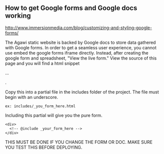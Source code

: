 ## How to get Google forms and Google docs working

http://www.immersionmedia.com/blog/customizing-and-styling-google-forms/

The Agawi static website is backed by Google docs to store data gathered with Google forms. In order to get a seamless user experience, you cannot use embed the google forms iframe directly. Instead, after creating the google form and spreadsheet, "View the live form." View the source of this page and you will find a html snippet <form>...</form>. 

Copy this into a partial file in the includes folder of the project. The file must begin with an underscore.
```
ex: includes/_you_form_here.html
```
Including this partial will give you the pure form.
```
<div>
  <!-- @include _your_form_here -->
</div>
```

THIS MUST BE DONE IF YOU CHANGE THE FORM OR DOC. MAKE SURE YOU TEST THIS BEFORE DEPLOYING.